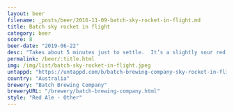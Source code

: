 ```yaml
---
layout: beer
filename: _posts/beer/2016-11-09-batch-sky-rocket-in-flight.md
title: Batch sky rocket in flight
category: beer
score: 8
beer-date: "2019-06-22"
desc: "Takes about 5 minutes just to settle.  It’s a slightly sour red but very mild in most ways. By the end I want more, but I don’t want to wait for it to settle again"
permalink: /beer/:title.html
img: /img/list/batch-sky-rocket-in-flight.jpeg
untappd: "https://untappd.com/b/batch-brewing-company-sky-rocket-in-flight/2822665"
country: "Australia"
brewery: "Batch Brewing Company"
breweryURL: "/brewery/batch-brewing-company.html"
style: "Red Ale - Other"
---
```

